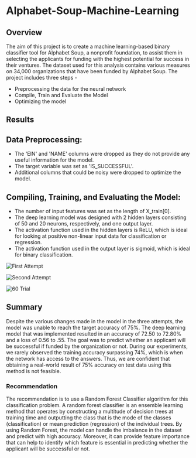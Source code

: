 # Alphabet-Soup-Machine-Learning
## Overview
The aim of this project is to create a machine learning-based binary classifier tool for Alphabet Soup, a nonprofit foundation, to assist them in selecting the applicants for funding with the highest potential for success in their ventures. The dataset used for this analysis contains various measures on 34,000 organizations that have been funded by Alphabet Soup. The project includes three steps -

- Preprocessing the data for the neural network
- Compile, Train and Evaluate the Model
- Optimizing the model 

## Results

## Data Preprocessing:

- The 'EIN' and 'NAME' columns were dropped as they do not provide any useful information for the model.
- The target variable was set as 'IS_SUCCESSFUL'.
- Additional columns that could be noisy were dropped to optimize the model.

## Compiling, Training, and Evaluating the Model:

- The number of input features was set as the length of X_train[0].
- The deep learning model was designed with 2 hidden layers consisting of 50 and 20 neurons, respectively, and one output layer.
- The activation function used in the hidden layers is ReLU, which is ideal for looking at positive non-linear input data for classification or regression.
- The activation function used in the output layer is sigmoid, which is ideal for binary classification.

![First Attempt](https://user-images.githubusercontent.com/24644072/229399279-73b77ed9-1758-48e6-8c8e-1df5f7606df4.PNG)


![Second Attempt](https://user-images.githubusercontent.com/24644072/229399293-e6b87e2a-e00d-456b-83c9-799f3ca34da9.PNG)


![60 Trial](https://user-images.githubusercontent.com/24644072/229399304-d65455c5-4645-461f-bb06-584a76d4eeb1.PNG)

## Summary

Despite the various changes made in the model in the three attempts, the model was unable to reach the target accuracy of 75%. The deep learning model that was implemented resulted in an accuracy of 72.50 to 72.80% and a loss of 0.56 to .55. The goal was to predict whether an applicant will be successful if funded by the organization or not. During our experiments, we rarely observed the training accuracy surpassing 74%, which is when the network has access to the answers. Thus, we are confident that obtaining a real-world result of 75% accuracy on test data using this method is not feasible. 

### Recommendation

The recommendation is to use a Random Forest Classifier algorithm for this classification problem. A random forest classifier is an ensemble learning method that operates by constructing a multitude of decision trees at training time and outputting the class that is the mode of the classes (classification) or mean prediction (regression) of the individual trees. 
By using Random Forest, the model can handle the imbalance in the dataset and predict with high accuracy. Moreover, it can provide feature importance that can help to identify which feature is essential in predicting whether the applicant will be successful or not.
